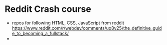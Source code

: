 # Reddit Crash course
- repos for following HTML, CSS, JavaScript from reddit https://www.reddit.com/r/webdev/comments/uo8v25/the_definitive_guide_to_becoming_a_fullstack/
- 
